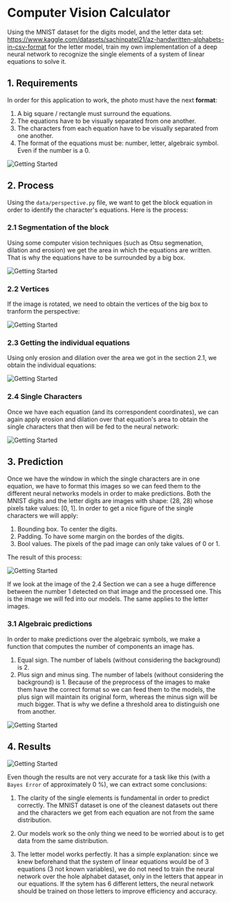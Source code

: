 # Computer Vision Calculator

Using the MNIST dataset for the digits model, and the letter data set: https://www.kaggle.com/datasets/sachinpatel21/az-handwritten-alphabets-in-csv-format for the letter model, train my own implementation of a deep neural network to recognize the single elements of a system of linear equations to solve it. 

## 1. Requirements

In order for this application to work, the photo must have the next **format**: 

1. A big square / rectangle must surround the equations. 
2. The equations have to be visually separated from one another. 
3. The characters from each equation have to be visually separated from one another. 
4. The format of the equations must be: number, letter, algebraic symbol. Even if the number is a 0. 

![Getting Started](./images/equation.png)

## 2. Process

Using the `data/perspective.py` file, we want to get the block equation in order to identify the character's equations. 
Here is the process: 

### 2.1 Segmentation of the block

Using some computer vision techniques (such as Otsu segmenation, dilation and erosion) we get the area in which the equations are written. That is why the equations have to be surrounded by a big box. 

![Getting Started](./images/mask.png)

### 2.2 Vertices

If the image is rotated, we need to obtain the vertices of the big box to tranform the perspective: 

![Getting Started](./images/vertices.png)


### 2.3 Getting the individual equations

Using only erosion and dilation over the area we got in the section 2.1, we obtain the individual equations: 

![Getting Started](./images/block_equations.png)

### 2.4 Single Characters

Once we have each equation (and its correspondent coordinates), we can again apply erosion and dilation over that equation's area to obtain the single characters that then will be fed to the neural network: 

![Getting Started](./images/single_equation.png)

## 3. Prediction

Once we have the window in which the single characters are in one equation, we have to format this images so we can feed them to the different neural networks models in order to make predictions. Both the MNIST digits and the letter digits are images with shape: (28, 28)
whose pixels take values: [0, 1]. In order to get a nice figure of the single characters we will apply: 

1. Bounding box. To center the digits. 
2. Padding. To have some margin on the bordes of the digits. 
3. Bool values. The  pixels of the pad image can only take values of 0 or 1. 

The result of this process: 

![Getting Started](./images/single_number.png)

If we look at the image of the 2.4 Section we can a see a huge difference between the number 1 detected on that image and the processed one. 
This is the image we will fed into our models. The same applies to the letter images. 

### 3.1 Algebraic predictions

In order to make predictions over the algebraic symbols, we make a function that computes the number of components an image has.

1. Equal sign. The number of labels (without considering the background) is 2. 
2. Plus sign and minus sing. The number of labels (without considering the background) is 1. Because of the preprocess of the images to make them have the correct format so we can feed them to the models, the plus sign will maintain its original form, whereas the minus sign will be much bigger. That is why we define a threshold area to distinguish one from another. 

![Getting Started](./images/algebra_prediction.png)


## 4. Results

![Getting Started](./images/results.png)

Even though the results are not very accurate for a task like this (with a `Bayes Error` of approximately 0 %), we can extract some conclusions: 

1. The clarity of the single elements is fundamental in order to predict correctly. The MNIST dataset is one of the cleanest datasets out there and the characters we get from each equation are not from the same distribution. 

2. Our models work so the only thing we need to be worried about is to get data from the same distribution. 

3. The letter model works perfectly. It has a simple explanation: since we knew beforehand that the system of linear equations would be of 3 equations (3 not known variables), we do not need to train the neural network over the hole alphabet dataset, only in the letters that appear in our equations. If the sytem has 6 different letters, the neural network should be trained on those letters to improve efficiency and accuracy. 

